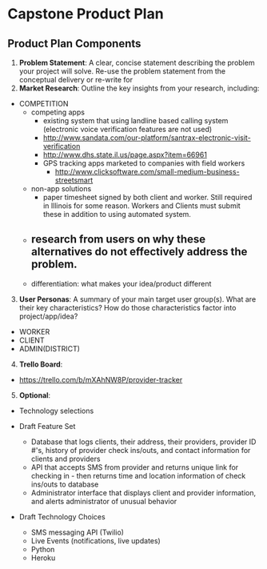 # Capstone Product Plan

## Product Plan Components
1. __Problem Statement__: A clear, concise statement describing the problem your project will solve. Re-use the problem statement from the conceptual delivery or re-write for
2. __Market Research__: Outline the key insights from your research, including:
  - COMPETITION 
    - competing apps
      - existing system that using landline based calling system (electronic voice verification features are not used) 
      - http://www.sandata.com/our-platform/santrax-electronic-visit-verification
      - http://www.dhs.state.il.us/page.aspx?item=66961
      - GPS tracking apps marketed to companies with field workers
        - http://www.clicksoftware.com/small-medium-business-streetsmart 
    - non-app solutions
      - paper timesheet signed by both client and worker.  Still required in Illinois for some reason.  Workers and Clients must submit          these in addition to using automated system. 
    - research from users on why these alternatives do not effectively address the problem.
      -  
    - differentiation: what makes your idea/product different
3. __User Personas__: A summary of your main target user group(s). What are their key characteristics? How do those characteristics factor into project/app/idea?
  - WORKER
  - CLIENT
  - ADMIN(DISTRICT)
4. __Trello Board__:
  - https://trello.com/b/mXAhNW8P/provider-tracker
5. __Optional__:
  - Technology selections
   - Draft Feature Set

      * Database that logs clients, their address, their providers, provider ID #'s, history of provider check ins/outs, and contact         information for clients and providers
      * API that accepts SMS from provider and returns unique link for checking in - then returns time and location information of           check ins/outs to database
      * Administrator interface that displays client and provider information, and alerts administrator of unusual behavior

   - Draft Technology Choices
      * SMS messaging API (Twilio)
      * Live Events (notifications, live updates)
      * Python
      * Heroku
